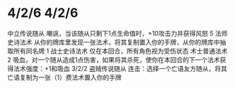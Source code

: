 # 4/2/6 4/2/6
中立传说随从
嘲讽，当该随从只剩下1点生命值时，+10攻击力并获得风怒
5
法师史诗法术
从你的牌库里发现一张法术，将其复制置入你的手牌，从你的牌库中抽取所有同名牌
1
战士史诗法术
仅在本回合，所有角色视为受伤状态
术士普通法术
2
吸血，对一个随从造成1点伤害，如果将其杀死，使你在本回合的下一个法术获得法术强度：+1和吸血
3/2/2
盗贼传说随从
连击：选择一个亡语友方随从，将其亡语复制为一张（1）费法术置入你的手牌